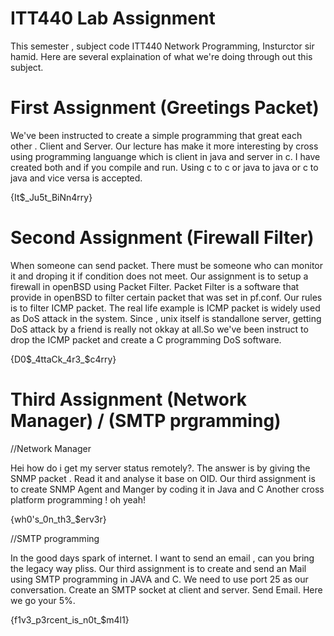 # ITT440 Lab Assignment

This semester , subject code ITT440 Network Programming, Insturctor sir hamid.
Here are several explaination of what we're doing through out this subject.

# First Assignment (Greetings Packet)

We've been instructed to create a simple programming that great each other . Client and Server.
Our lecture has make it more interesting by cross using programming languange which is client in java and server in c.
I have created both and if you compile and run. Using c to c or java to java or c to java and vice versa is accepted.

{It$_Ju5t_BiNn4rry}

# Second Assignment (Firewall Filter)

When someone can send packet. There must be someone who can monitor it and droping it if condition does not meet.
Our assignment is to setup a firewall in openBSD using Packet Filter.
Packet Filter is a software that provide in openBSD to filter certain packet that was set in pf.conf.
Our rules is to filter ICMP packet. The real life example is ICMP packet is widely used as DoS attack in the system.
Since , unix itself is standallone server, getting DoS attack by a friend is really not okkay at all.So we've been 
instruct to drop the ICMP packet and create a C programming DoS software.

{D0$_4ttaCk_4r3_$c4rry}

# Third Assignment (Network Manager) / (SMTP prgramming)

//Network Manager

Hei how do i get my server status remotely?. The answer is by giving the SNMP packet .
Read it and analyse it base on OID.
Our third assignment is to create SNMP Agent and Manger by coding it in Java and C
Another cross platform programming ! oh yeah!

{wh0's_0n_th3_$erv3r}


//SMTP programming

In the good days spark of  internet. I want to send an email , can you bring the legacy way pliss.
Our third assignment is to create and send an Mail using SMTP programming in JAVA and C. We need to use port 25 
as our conversation. Create an SMTP socket at client and server. Send Email. Here we go your 5%.

{f1v3_p3rcent_is_n0t_$m4l1}











